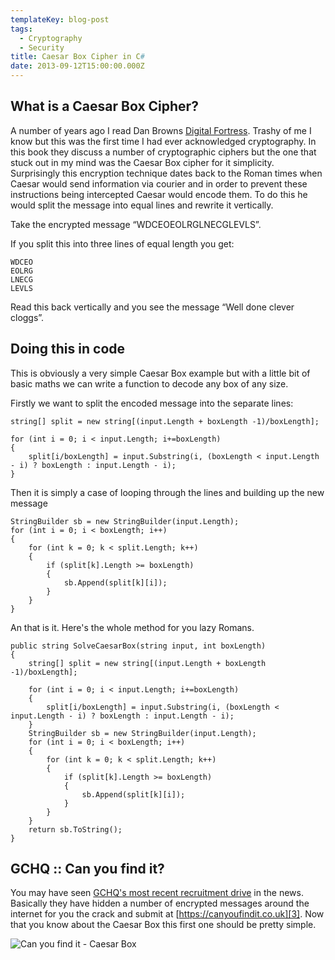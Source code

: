 ```yaml
---
templateKey: blog-post
tags:
  - Cryptography
  - Security
title: Caesar Box Cipher in C#
date: 2013-09-12T15:00:00.000Z
---
```


## What is a Caesar Box Cipher?

A number of years ago I read Dan Browns [Digital Fortress][1]. Trashy of me I know but this was the first time I had ever acknowledged cryptography. In this book they discuss a number of cryptographic ciphers but the one that stuck out in my mind was the Caesar Box cipher for it simplicity. Surprisingly this encryption technique dates back to the Roman times when Caesar would send information via courier and in order to prevent these instructions being intercepted Caesar would encode them. To do this he would split the message into equal lines and rewrite it vertically.

<!--excerpt-->

Take the encrypted message “WDCEOEOLRGLNECGLEVLS”.

If you split this into three lines of equal length you get:

    WDCEO
    EOLRG
    LNECG
    LEVLS

Read this back vertically and you see the message “Well done clever cloggs”.

## Doing this in code

This is obviously a very simple Caesar Box example but with a little bit of basic maths we can write a function to decode any box of any size.

Firstly we want to split the encoded message into the separate lines:

    string[] split = new string[(input.Length + boxLength -1)/boxLength]; 
    
    for (int i = 0; i < input.Length; i+=boxLength)
    {
        split[i/boxLength] = input.Substring(i, (boxLength < input.Length - i) ? boxLength : input.Length - i);
    }

Then it is simply a case of looping through the lines and building up the new message

    StringBuilder sb = new StringBuilder(input.Length);
    for (int i = 0; i < boxLength; i++)
    {
        for (int k = 0; k < split.Length; k++)
        {
            if (split[k].Length >= boxLength)
            {
                sb.Append(split[k][i]);
            }
        }
    }

An that is it. Here's the whole method for you lazy Romans.

	public string SolveCaesarBox(string input, int boxLength)
	{
		string[] split = new string[(input.Length + boxLength -1)/boxLength];
	 
		for (int i = 0; i < input.Length; i+=boxLength)
		{
			split[i/boxLength] = input.Substring(i, (boxLength < input.Length - i) ? boxLength : input.Length - i);
		}
		StringBuilder sb = new StringBuilder(input.Length);
		for (int i = 0; i < boxLength; i++)
		{
			for (int k = 0; k < split.Length; k++)
			{
				if (split[k].Length >= boxLength)
				{
					sb.Append(split[k][i]);
				}
			}
		}
		return sb.ToString();
	}

## GCHQ :: Can you find it?

You may have seen [GCHQ's most recent recruitment drive][2]&nbsp;in the news. Basically they have hidden a number of encrypted messages around the internet for you the crack and submit at&nbsp;[https://canyoufindit.co.uk][3]. Now that you know about the Caesar Box this first one should be pretty simple.

![Can you find it - Caesar Box][4]

   [1]: http://www.amazon.co.uk/Digital-Fortress-Dan-Brown/dp/0552159735 (Digital Fortress on Amazon)
   [2]: http://www.telegraph.co.uk/news/uknews/defence/10301435/Can-you-crack-the-code-GCHQ-unveils-fiendish-puzzle-for-new-recruits.html (Can you crack the code? GCHQ unveils fiendish puzzle for new recruits)
   [3]: https://canyoufindit.co.uk/
   [4]: /../img/2013-09-12-22_37_22-GCHQ-__-Can-you-find-it_.png (Can you find it - Caesar Box)

